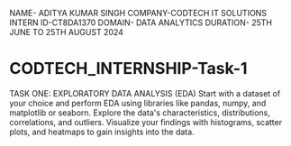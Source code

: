 NAME- ADITYA KUMAR SINGH
COMPANY-CODTECH IT SOLUTIONS
INTERN ID-CT8DA1370
DOMAIN- DATA ANALYTICS
DURATION- 25TH JUNE TO 25TH AUGUST 2024



# CODTECH_INTERNSHIP-Task-1
TASK ONE: EXPLORATORY DATA ANALYSIS (EDA)  Start with a dataset of your choice and perform EDA using libraries like pandas, numpy, and matplotlib or seaborn. Explore the data's characteristics, distributions, correlations, and outliers. Visualize your findings with histograms, scatter plots, and heatmaps to gain insights into the data.
